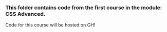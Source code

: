 ### This folder contains code from the first course in the module: **CSS Advanced**.

Code for this course will be hosted on GH!